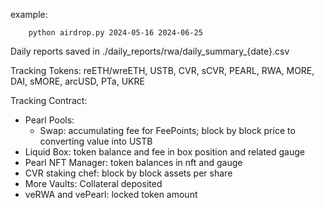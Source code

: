 example: 
```console
    python airdrop.py 2024-05-16 2024-06-25
```

Daily reports saved in ./daily_reports/rwa/daily_summary_{date}.csv

Tracking Tokens:
    reETH/wreETH, USTB, CVR, sCVR, PEARL, RWA, MORE, DAI, sMORE, arcUSD, PTa, UKRE
  
Tracking Contract:
  - Pearl Pools:
    - Swap: accumulating fee for FeePoints; block by block price to converting value into USTB
  - Liquid Box: token balance and fee in box position and related gauge
  - Pearl NFT Manager: token balances in nft and gauge
  - CVR staking chef: block by block assets per share
  - More Vaults: Collateral deposited
  - veRWA and vePearl: locked token amount
  

